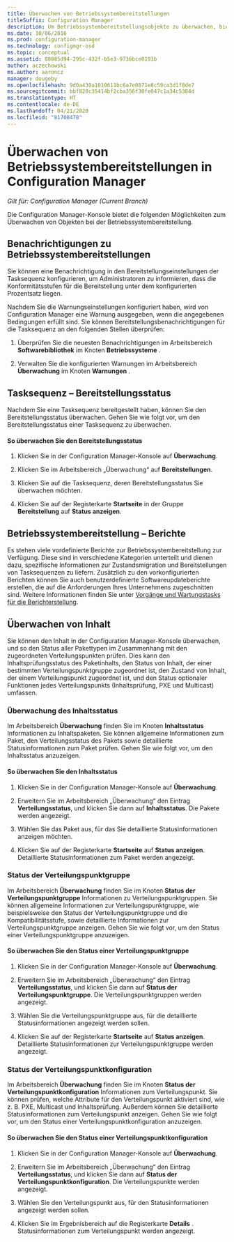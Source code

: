 ```yaml
---
title: Überwachen von Betriebssystembereitstellungen
titleSuffix: Configuration Manager
description: Um Betriebssystembereitstellungsobjekte zu überwachen, bietet die Configuration Manager-Konsole Warnungen, Berichte und verschiedene Statusanzeigen.
ms.date: 10/06/2016
ms.prod: configuration-manager
ms.technology: configmgr-osd
ms.topic: conceptual
ms.assetid: 08085d94-295c-432f-b5e3-9736bce0193b
author: aczechowski
ms.author: aaroncz
manager: dougeby
ms.openlocfilehash: 9d0a430a1010611bc6a7e0871e8c59ca3d1f8de7
ms.sourcegitcommit: bbf820c35414bf2cba356f30fe047c1a34c5384d
ms.translationtype: HT
ms.contentlocale: de-DE
ms.lasthandoff: 04/21/2020
ms.locfileid: "81708478"
---
```

# <a name="monitor-operating-system-deployments-in-configuration-manager"></a>Überwachen von Betriebssystembereitstellungen in Configuration Manager

*Gilt für: Configuration Manager (Current Branch)*

Die Configuration Manager-Konsole bietet die folgenden Möglichkeiten zum Überwachen von Objekten bei der Betriebssystembereitstellung.  


##  <a name="alerts-for-operating-system-deployments"></a><a name="BKMK_OSDAlerts"></a> Benachrichtigungen zu Betriebssystembereitstellungen  
 Sie können eine Benachrichtigung in den Bereitstellungseinstellungen der Tasksequenz konfigurieren, um Administratoren zu informieren, dass die Konformitätsstufen für die Bereitstellung unter dem konfigurierten Prozentsatz liegen.  

 Nachdem Sie die Warnungseinstellungen konfiguriert haben, wird von Configuration Manager eine Warnung ausgegeben, wenn die angegebenen Bedingungen erfüllt sind. Sie können Bereitstellungsbenachrichtigungen für die Tasksequenz an den folgenden Stellen überprüfen:  

1.  Überprüfen Sie die neuesten Benachrichtigungen im Arbeitsbereich **Softwarebibliothek** im Knoten **Betriebssysteme** .  

2.  Verwalten Sie die konfigurierten Warnungen im Arbeitsbereich **Überwachung** im Knoten **Warnungen** .  

##  <a name="task-sequence-deployment-status"></a><a name="BKMK_TSDeployStatus"></a> Tasksequenz – Bereitstellungsstatus  
 Nachdem Sie eine Tasksequenz bereitgestellt haben, können Sie den Bereitstellungsstatus überwachen. Gehen Sie wie folgt vor, um den Bereitstellungsstatus einer Tasksequenz zu überwachen.  

#### <a name="to-monitor-deployment-status"></a>So überwachen Sie den Bereitstellungsstatus  

1.  Klicken Sie in der Configuration Manager-Konsole auf **Überwachung**.  

2.  Klicken Sie im Arbeitsbereich „Überwachung“ auf **Bereitstellungen**.  

3.  Klicken Sie auf die Tasksequenz, deren Bereitstellungsstatus Sie überwachen möchten.  

4.  Klicken Sie auf der Registerkarte **Startseite** in der Gruppe **Bereitstellung** auf **Status anzeigen**.  

##  <a name="operating-system-deployment-reports"></a><a name="BKMK_TSReports"></a> Betriebssystembereitstellung – Berichte  
 Es stehen viele vordefinierte Berichte zur Betriebssystembereitstellung zur Verfügung. Diese sind in verschiedene Kategorien unterteilt und dienen dazu, spezifische Informationen zur Zustandsmigration und Bereitstellungen von Tasksequenzen zu liefern. Zusätzlich zu den vorkonfigurierten Berichten können Sie auch benutzerdefinierte Softwareupdateberichte erstellen, die auf die Anforderungen Ihres Unternehmens zugeschnitten sind. Weitere Informationen finden Sie unter [Vorgänge und Wartungstasks für die Berichterstellung](../../core/servers/manage/operations-and-maintenance-for-reporting.md).  

##  <a name="monitor-content"></a><a name="BKMK_MonitorContent"></a> Überwachen von Inhalt  
 Sie können den Inhalt in der Configuration Manager-Konsole überwachen, und so den Status aller Pakettypen im Zusammenhang mit den zugeordneten Verteilungspunkten prüfen. Dies kann den Inhaltsprüfungsstatus des Paketinhalts, den Status von Inhalt, der einer bestimmten Verteilungspunktgruppe zugeordnet ist, den Zustand von Inhalt, der einem Verteilungspunkt zugeordnet ist, und den Status optionaler Funktionen jedes Verteilungspunkts (Inhaltsprüfung, PXE und Multicast) umfassen.  

###  <a name="content-status-monitoring"></a><a name="BKMK_ContentStatus"></a> Überwachung des Inhaltsstatus  
 Im Arbeitsbereich **Überwachung** finden Sie im Knoten **Inhaltsstatus** Informationen zu Inhaltspaketen. Sie können allgemeine Informationen zum Paket, den Verteilungsstatus des Pakets sowie detaillierte Statusinformationen zum Paket prüfen. Gehen Sie wie folgt vor, um den Inhaltsstatus anzuzeigen.  

#### <a name="to-monitor-content-status"></a>So überwachen Sie den Inhaltsstatus  

1.  Klicken Sie in der Configuration Manager-Konsole auf **Überwachung**.  

2.  Erweitern Sie im Arbeitsbereich „Überwachung“ den Eintrag **Verteilungsstatus**, und klicken Sie dann auf **Inhaltsstatus**. Die Pakete werden angezeigt.  

3.  Wählen Sie das Paket aus, für das Sie detaillierte Statusinformationen anzeigen möchten.  

4.  Klicken Sie auf der Registerkarte **Startseite** auf **Status anzeigen**. Detaillierte Statusinformationen zum Paket werden angezeigt.  

###  <a name="distribution-point-group-status"></a><a name="BKMK_DPGroupStatus"></a> Status der Verteilungspunktgruppe  
 Im Arbeitsbereich **Überwachung** finden Sie im Knoten **Status der Verteilungspunktgruppe** Informationen zu Verteilungspunktgruppen. Sie können allgemeine Informationen zur Verteilungspunktgruppe, wie beispielsweise den Status der Verteilungspunktgruppe und die Kompatibilitätsstufe, sowie detaillierte Informationen zur Verteilungspunktgruppe anzeigen. Gehen Sie wie folgt vor, um den Status einer Verteilungspunktgruppe anzuzeigen.  

#### <a name="to-monitor-distribution-point-group-status"></a>So überwachen Sie den Status einer Verteilungspunktgruppe  

1.  Klicken Sie in der Configuration Manager-Konsole auf **Überwachung**.  

2.  Erweitern Sie im Arbeitsbereich „Überwachung“ den Eintrag **Verteilungsstatus**, und klicken Sie dann auf **Status der Verteilungspunktgruppe**. Die Verteilungspunktgruppen werden angezeigt.  

3.  Wählen Sie die Verteilungspunktgruppe aus, für die detaillierte Statusinformationen angezeigt werden sollen.  

4.  Klicken Sie auf der Registerkarte **Startseite** auf **Status anzeigen**. Detaillierte Statusinformationen zur Verteilungspunktgruppe werden angezeigt.  

###  <a name="distribution-point-configuration-status"></a><a name="BKMK_DPConfigStatus"></a> Status der Verteilungspunktkonfiguration  
 Im Arbeitsbereich **Überwachung** finden Sie im Knoten **Status der Verteilungspunktkonfiguration** Informationen zum Verteilungspunkt. Sie können prüfen, welche Attribute für den Verteilungspunkt aktiviert sind, wie z. B. PXE, Multicast und Inhaltsprüfung. Außerdem können Sie detaillierte Statusinformationen zum Verteilungspunkt anzeigen. Gehen Sie wie folgt vor, um den Status einer Verteilungspunktkonfiguration anzuzeigen.  

#### <a name="to-monitor-distribution-point-configuration-status"></a>So überwachen Sie den Status einer Verteilungspunktkonfiguration  

1.  Klicken Sie in der Configuration Manager-Konsole auf **Überwachung**.  

2.  Erweitern Sie im Arbeitsbereich „Überwachung“ den Eintrag **Verteilungsstatus**, und klicken Sie dann auf **Status der Verteilungspunktkonfiguration**. Die Verteilungspunkte werden angezeigt.  

3.  Wählen Sie den Verteilungspunkt aus, für den Statusinformationen angezeigt werden sollen.  

4.  Klicken Sie im Ergebnisbereich auf die Registerkarte **Details** . Statusinformationen zum Verteilungspunkt werden angezeigt.  
